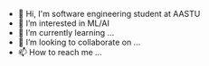 - 👋 Hi, I'm software engineering student at AASTU
- 👀 I’m interested in ML/AI
- 🌱 I’m currently learning ...
- 💞️ I’m looking to collaborate on ...
- 📫 How to reach me ...

<!---
alx-pre_course is a ✨ special ✨ repository because its `README.md` (this file) appears on your GitHub profile.
You can click the Preview link to take a look at your changes.
--->
